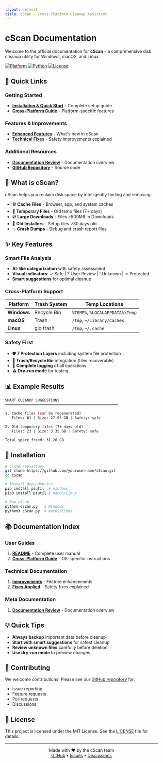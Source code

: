 ```yaml
---
layout: default
title: cScan - Cross-Platform Cleanup Assistant
---
```


# cScan Documentation

Welcome to the official documentation for **cScan** - a comprehensive disk cleanup utility for Windows, macOS, and Linux.

[![Platform](https://img.shields.io/badge/platform-Windows%20%7C%20macOS%20%7C%20Linux-blue.svg)](https://github.com/yourusername/cScan)
[![Python](https://img.shields.io/badge/python-3.6%2B-green.svg)](https://www.python.org/)
[![License](https://img.shields.io/badge/license-MIT-orange.svg)](https://github.com/yourusername/cScan/blob/main/LICENSE)

## 🚀 Quick Links

### Getting Started
- [**Installation & Quick Start**](README.md) - Complete setup guide
- [**Cross-Platform Guide**](CROSS_PLATFORM_GUIDE.md) - Platform-specific features

### Features & Improvements
- [**Enhanced Features**](IMPROVEMENTS.md) - What's new in cScan
- [**Technical Fixes**](FIXES_APPLIED.md) - Safety improvements explained

### Additional Resources
- [**Documentation Review**](DOCUMENTATION_REVIEW.md) - Documentation overview
- [**GitHub Repository**](https://github.com/yourusername/cScan) - Source code

## 🎯 What is cScan?

cScan helps you reclaim disk space by intelligently finding and removing:
- 🗑️ **Cache Files** - Browser, app, and system caches
- 📁 **Temporary Files** - Old temp files (7+ days)
- 💿 **Large Downloads** - Files >500MB in Downloads
- 🔧 **Old Installers** - Setup files >30 days old
- 💥 **Crash Dumps** - Debug and crash report files

## ✨ Key Features

### Smart File Analysis
- **AI-like categorization** with safety assessment
- **Visual indicators**: ✓ Safe | ? User Review | ! Unknown | ✗ Protected
- **Smart suggestions** for optimal cleanup

### Cross-Platform Support
| Platform | Trash System | Temp Locations |
|----------|--------------|----------------|
| **Windows** | Recycle Bin | `%TEMP%`, `%LOCALAPPDATA%\Temp` |
| **macOS** | Trash | `/tmp`, `~/Library/Caches` |
| **Linux** | gio trash | `/tmp`, `~/.cache` |

### Safety First
- 🛡️ **7 Protection Layers** including system file protection
- 🔄 **Trash/Recycle Bin** integration (files recoverable)
- 📝 **Complete logging** of all operations
- ⚠️ **Dry-run mode** for testing

## 📊 Example Results

```bash
SMART CLEANUP SUGGESTIONS
════════════════════════════════════════════════════

1. Cache files (can be regenerated)
   Files: 61 | Size: 27.93 GB | Safety: safe

2. Old temporary files (7+ days old)
   Files: 23 | Size: 3.35 GB | Safety: safe

Total space freed: 31.28 GB
```

## 🔧 Installation

```bash
# Clone repository
git clone https://github.com/yourusername/cScan.git
cd cScan

# Install dependencies
pip install psutil  # Windows
pip3 install psutil # macOS/Linux

# Run cScan
python cScan.py   # Windows
python3 cScan.py  # macOS/Linux
```

## 📚 Documentation Index

### User Guides
1. [**README**](README.md) - Complete user manual
2. [**Cross-Platform Guide**](CROSS_PLATFORM_GUIDE.md) - OS-specific instructions

### Technical Documentation
1. [**Improvements**](IMPROVEMENTS.md) - Feature enhancements
2. [**Fixes Applied**](FIXES_APPLIED.md) - Safety fixes explained

### Meta Documentation
1. [**Documentation Review**](DOCUMENTATION_REVIEW.md) - Documentation overview

## 💡 Quick Tips

- **Always backup** important data before cleanup
- **Start with smart suggestions** for safest cleanup
- **Review unknown files** carefully before deletion
- **Use dry-run mode** to preview changes

## 🤝 Contributing

We welcome contributions! Please see our [GitHub repository](https://github.com/yourusername/cScan) for:
- Issue reporting
- Feature requests
- Pull requests
- Discussions

## 📄 License

This project is licensed under the MIT License. See the [LICENSE](https://github.com/yourusername/cScan/blob/main/LICENSE) file for details.

---

<p align="center">
  Made with ❤️ by the cScan team<br>
  <a href="https://github.com/yourusername/cScan">GitHub</a> •
  <a href="https://github.com/yourusername/cScan/issues">Issues</a> •
  <a href="https://github.com/yourusername/cScan/discussions">Discussions</a>
</p> 